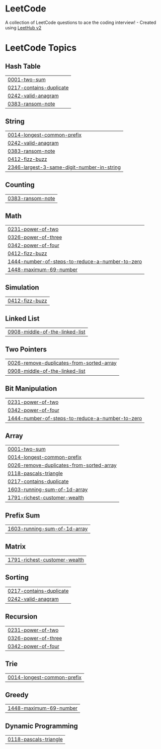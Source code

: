 # LeetCode
A collection of LeetCode questions to ace the coding interview! - Created using [LeetHub v2](https://github.com/arunbhardwaj/LeetHub-2.0)

<!---LeetCode Topics Start-->
# LeetCode Topics
## Hash Table
|  |
| ------- |
| [0001-two-sum](https://github.com/undeadmoon84/LeetCode/tree/master/0001-two-sum) |
| [0217-contains-duplicate](https://github.com/undeadmoon84/LeetCode/tree/master/0217-contains-duplicate) |
| [0242-valid-anagram](https://github.com/undeadmoon84/LeetCode/tree/master/0242-valid-anagram) |
| [0383-ransom-note](https://github.com/undeadmoon84/LeetCode/tree/master/0383-ransom-note) |
## String
|  |
| ------- |
| [0014-longest-common-prefix](https://github.com/undeadmoon84/LeetCode/tree/master/0014-longest-common-prefix) |
| [0242-valid-anagram](https://github.com/undeadmoon84/LeetCode/tree/master/0242-valid-anagram) |
| [0383-ransom-note](https://github.com/undeadmoon84/LeetCode/tree/master/0383-ransom-note) |
| [0412-fizz-buzz](https://github.com/undeadmoon84/LeetCode/tree/master/0412-fizz-buzz) |
| [2346-largest-3-same-digit-number-in-string](https://github.com/undeadmoon84/LeetCode/tree/master/2346-largest-3-same-digit-number-in-string) |
## Counting
|  |
| ------- |
| [0383-ransom-note](https://github.com/undeadmoon84/LeetCode/tree/master/0383-ransom-note) |
## Math
|  |
| ------- |
| [0231-power-of-two](https://github.com/undeadmoon84/LeetCode/tree/master/0231-power-of-two) |
| [0326-power-of-three](https://github.com/undeadmoon84/LeetCode/tree/master/0326-power-of-three) |
| [0342-power-of-four](https://github.com/undeadmoon84/LeetCode/tree/master/0342-power-of-four) |
| [0412-fizz-buzz](https://github.com/undeadmoon84/LeetCode/tree/master/0412-fizz-buzz) |
| [1444-number-of-steps-to-reduce-a-number-to-zero](https://github.com/undeadmoon84/LeetCode/tree/master/1444-number-of-steps-to-reduce-a-number-to-zero) |
| [1448-maximum-69-number](https://github.com/undeadmoon84/LeetCode/tree/master/1448-maximum-69-number) |
## Simulation
|  |
| ------- |
| [0412-fizz-buzz](https://github.com/undeadmoon84/LeetCode/tree/master/0412-fizz-buzz) |
## Linked List
|  |
| ------- |
| [0908-middle-of-the-linked-list](https://github.com/undeadmoon84/LeetCode/tree/master/0908-middle-of-the-linked-list) |
## Two Pointers
|  |
| ------- |
| [0026-remove-duplicates-from-sorted-array](https://github.com/undeadmoon84/LeetCode/tree/master/0026-remove-duplicates-from-sorted-array) |
| [0908-middle-of-the-linked-list](https://github.com/undeadmoon84/LeetCode/tree/master/0908-middle-of-the-linked-list) |
## Bit Manipulation
|  |
| ------- |
| [0231-power-of-two](https://github.com/undeadmoon84/LeetCode/tree/master/0231-power-of-two) |
| [0342-power-of-four](https://github.com/undeadmoon84/LeetCode/tree/master/0342-power-of-four) |
| [1444-number-of-steps-to-reduce-a-number-to-zero](https://github.com/undeadmoon84/LeetCode/tree/master/1444-number-of-steps-to-reduce-a-number-to-zero) |
## Array
|  |
| ------- |
| [0001-two-sum](https://github.com/undeadmoon84/LeetCode/tree/master/0001-two-sum) |
| [0014-longest-common-prefix](https://github.com/undeadmoon84/LeetCode/tree/master/0014-longest-common-prefix) |
| [0026-remove-duplicates-from-sorted-array](https://github.com/undeadmoon84/LeetCode/tree/master/0026-remove-duplicates-from-sorted-array) |
| [0118-pascals-triangle](https://github.com/undeadmoon84/LeetCode/tree/master/0118-pascals-triangle) |
| [0217-contains-duplicate](https://github.com/undeadmoon84/LeetCode/tree/master/0217-contains-duplicate) |
| [1603-running-sum-of-1d-array](https://github.com/undeadmoon84/LeetCode/tree/master/1603-running-sum-of-1d-array) |
| [1791-richest-customer-wealth](https://github.com/undeadmoon84/LeetCode/tree/master/1791-richest-customer-wealth) |
## Prefix Sum
|  |
| ------- |
| [1603-running-sum-of-1d-array](https://github.com/undeadmoon84/LeetCode/tree/master/1603-running-sum-of-1d-array) |
## Matrix
|  |
| ------- |
| [1791-richest-customer-wealth](https://github.com/undeadmoon84/LeetCode/tree/master/1791-richest-customer-wealth) |
## Sorting
|  |
| ------- |
| [0217-contains-duplicate](https://github.com/undeadmoon84/LeetCode/tree/master/0217-contains-duplicate) |
| [0242-valid-anagram](https://github.com/undeadmoon84/LeetCode/tree/master/0242-valid-anagram) |
## Recursion
|  |
| ------- |
| [0231-power-of-two](https://github.com/undeadmoon84/LeetCode/tree/master/0231-power-of-two) |
| [0326-power-of-three](https://github.com/undeadmoon84/LeetCode/tree/master/0326-power-of-three) |
| [0342-power-of-four](https://github.com/undeadmoon84/LeetCode/tree/master/0342-power-of-four) |
## Trie
|  |
| ------- |
| [0014-longest-common-prefix](https://github.com/undeadmoon84/LeetCode/tree/master/0014-longest-common-prefix) |
## Greedy
|  |
| ------- |
| [1448-maximum-69-number](https://github.com/undeadmoon84/LeetCode/tree/master/1448-maximum-69-number) |
## Dynamic Programming
|  |
| ------- |
| [0118-pascals-triangle](https://github.com/undeadmoon84/LeetCode/tree/master/0118-pascals-triangle) |
<!---LeetCode Topics End-->